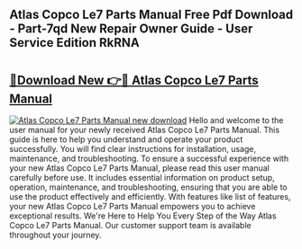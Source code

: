 ## Atlas Copco Le7 Parts Manual Free Pdf Download - Part-7qd New Repair Owner Guide - User Service Edition RkRNA

# <h2><a href="http://bc80081.oget.top/?id=Atlas+Copco+Le7+Parts+Manual">🔗Download New 👉🔴 Atlas Copco Le7 Parts Manual</a></h2>

[![Atlas Copco Le7 Parts Manual new download](https://i.imgur.com/5g1atiW.png)](http://bc80081.oget.top/?id=Atlas+Copco+Le7+Parts+Manual)
Hello and welcome to the user manual for your newly received Atlas Copco Le7 Parts Manual. This guide is here to help you understand and operate your product successfully. You will find clear instructions for installation, usage, maintenance, and troubleshooting. To ensure a successful experience with your new Atlas Copco Le7 Parts Manual, please read this user manual carefully before use. It includes essential information on product setup, operation, maintenance, and troubleshooting, ensuring that you are able to use the product effectively and efficiently. With features like list of features, your new Atlas Copco Le7 Parts Manual empowers you to achieve exceptional results. We're Here to Help You Every Step of the Way Atlas Copco Le7 Parts Manual. Our customer support team is available throughout your journey.
